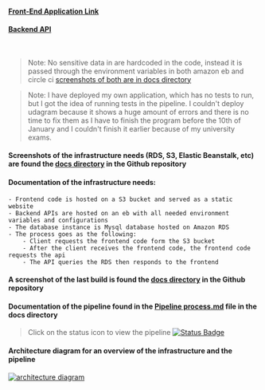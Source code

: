 #### [Front-End Application Link](http://fwd-forntend-circleci.s3-website-us-east-1.amazonaws.com/)
#### [Backend API](http://schedule-generator-dev.eba-2bpt2qey.us-east-1.elasticbeanstalk.com/)


<br>

> Note: No sensitive data in are hardcoded in the code, instead it is passed through the environment variables in both amazon eb and circle ci [screenshots of both are in docs directory](https://github.com/hossamhamzahm/fwd-last-project/tree/main/docs)

> Note: I have deployed my own application, which has no tests to run, but I got the idea of running tests in the pipeline. I couldn't deploy udagram because it shows a huge amount of errors and there is no time to fix them as I have to finish the program before the 10th of January and I couldn't finish it earlier because of my university exams.


#### Screenshots of the infrastructure needs (RDS, S3, Elastic Beanstalk, etc) are found the [docs directory](https://github.com/hossamhamzahm/fwd-last-project/tree/main/docs) in the Github repository


#### Documentation of the infrastructure needs:
    - Frontend code is hosted on a S3 bucket and served as a static website
    - Backend APIs are hosted on an eb with all needed environment variables and configurations
    - The database instance is Mysql database hosted on Amazon RDS
    - The process goes as the following:
        - Client requests the frontend code form the S3 bucket 
        - After the client receives the frontend code, the frontend code requests the api
        - The API queries the RDS then responds to the frontend


#### A screenshot of the last build is found the [docs directory](https://github.com/hossamhamzahm/fwd-last-project/tree/main/docs) in the Github repository 


#### Documentation of the pipeline found in the [Pipeline process.md](https://github.com/hossamhamzahm/fwd-last-project/tree/main/docs) file in the docs directory


> Click on the status icon to view the pipeline
[![Status Badge](https://circleci.com/gh/hossamhamzahm/fwd-circleci-training.svg?style=svg)](https://app.circleci.com/pipelines/github/hossamhamzahm/fwd-last-project/19/workflows/b108f94f-fdc1-4481-8fba-52e3439ce6ea/jobs/13)


#### Architecture diagram for an overview of the infrastructure and the pipeline
[![architecture diagram](https://raw.githubusercontent.com/hossamhamzahm/fwd-last-project/main/docs/architecture_diagram.png)]() 